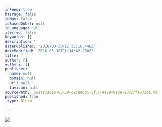 ```yaml
---
inFeed: true
hasPage: false
inNav: false
isBasedOnUrl: null
inLanguage: null
starred: false
keywords: []
description: ''
datePublished: '2016-03-30T11:35:16.446Z'
dateModified: '2016-03-30T11:34:42.200Z'
title: ''
author: []
authors: []
publisher:
  name: null
  domain: null
  url: null
  favicon: null
sourcePath: _posts/2016-03-30-c26ee6d1-3f7c-4c99-8a2e-83d27fa031ce.md
published: true
_type: Blurb

---
```

![](https://the-grid-user-content.s3-us-west-2.amazonaws.com/410b1feb-4799-4a42-bf2e-8cda75a207d6.png)